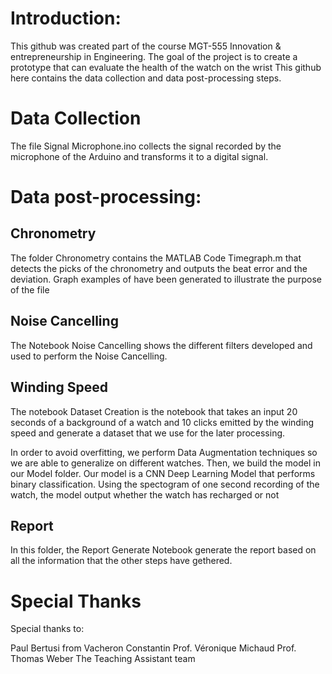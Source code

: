 # Introduction:

This github was created part of the course MGT-555 Innovation & entrepreneurship in Engineering. The goal of the project is to create a prototype that can evaluate the health of the watch on the wrist
This github here contains the data collection and data post-processing steps.

# Data Collection

The file Signal Microphone.ino collects the signal recorded by the microphone of the Arduino and transforms it to a digital  signal.

#  Data  post-processing:

## Chronometry

The folder Chronometry contains the MATLAB Code Timegraph.m that detects the picks of the chronometry and outputs the beat error and the deviation. Graph examples of have been generated to illustrate the purpose of the file

## Noise Cancelling

The Notebook Noise Cancelling shows the different filters developed and used to perform the Noise Cancelling.

## Winding Speed

The notebook  Dataset Creation is the notebook that takes an input 20 seconds of a background of a watch and 10 clicks emitted by the winding speed and generate a dataset that we use for the later processing.

In order to avoid overfitting, we perform Data Augmentation techniques so we are able to generalize on different watches. 
Then, we build the model in our Model folder. Our model is a CNN Deep Learning Model that performs binary classification. Using the spectogram of one second recording of the watch, the model output whether the watch has recharged or not

## Report

In this folder, the Report Generate Notebook generate the report based on all the information that the other steps have gethered.

# Special Thanks

Special thanks to:

Paul Bertusi from Vacheron Constantin
Prof. Véronique Michaud
Prof. Thomas Weber
The Teaching Assistant team

 	 
